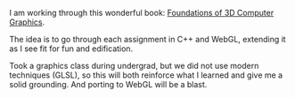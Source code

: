 I am working through this wonderful book: [Foundations of 3D Computer Graphics](http://www.3dgraphicsfoundations.com/).

The idea is to go through each assignment in C++ and WebGL, extending it as I see fit for fun and edification.

Took a graphics class during undergrad, but we did not use modern techniques (GLSL), so this will both reinforce what I learned and give me a solid grounding. And porting to WebGL will be a blast.
